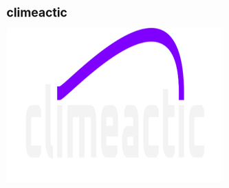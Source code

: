 # climeactic
<p align="center">
<a href = "https://rzere.github.io/climeactic"><img src="images/img-01.png"
     alt="climeactic" height="360" width=auto/></a>
</p>
